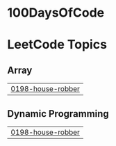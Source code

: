 # 100DaysOfCode
<!---LeetCode Topics Start-->
# LeetCode Topics
## Array
|  |
| ------- |
| [0198-house-robber](https://github.com/Sakshi07082000/100DaysOfCode/tree/master/0198-house-robber) |
## Dynamic Programming
|  |
| ------- |
| [0198-house-robber](https://github.com/Sakshi07082000/100DaysOfCode/tree/master/0198-house-robber) |
<!---LeetCode Topics End-->